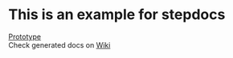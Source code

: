 # This is an example for stepdocs

[Prototype](https://github.com/Wireless4024/stepdocs-proto)  
Check generated docs on [Wiki](https://github.com/Wireless4024/stepdocs-example/wiki)
